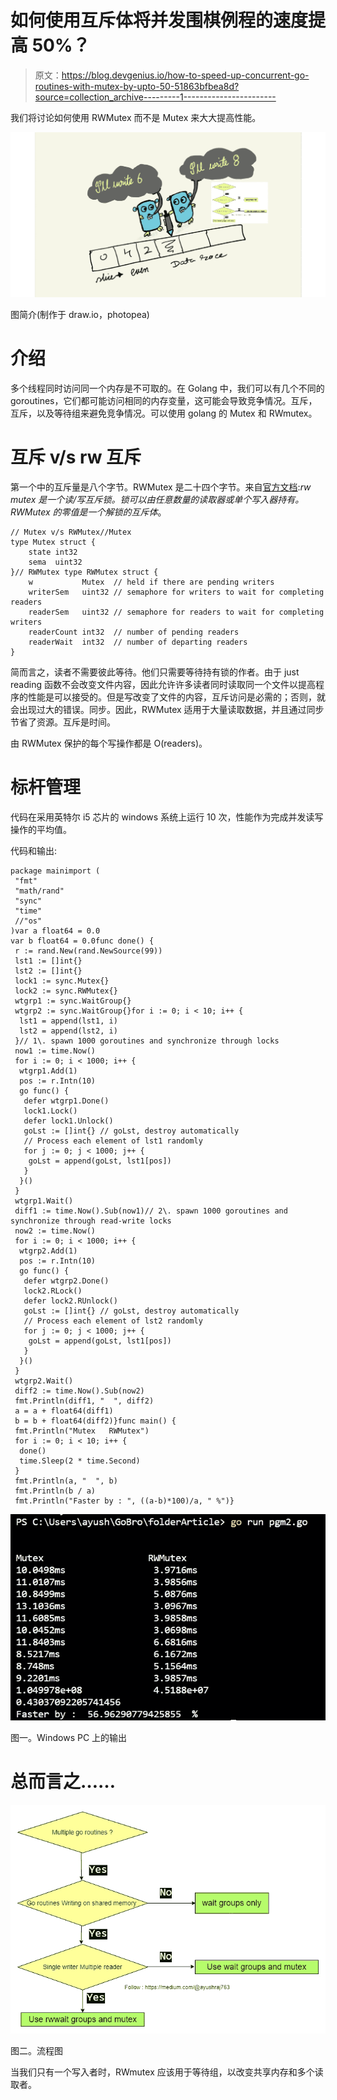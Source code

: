 # 如何使用互斥体将并发围棋例程的速度提高 50%？

> 原文：<https://blog.devgenius.io/how-to-speed-up-concurrent-go-routines-with-mutex-by-upto-50-51863bfbea8d?source=collection_archive---------1----------------------->

我们将讨论如何使用 RWMutex 而不是 Mutex 来大大提高性能。

![](img/3b8c9bcf2edba916b28a4da6cb5c8be1.png)

图简介(制作于 draw.io，photopea)

# 介绍

多个线程同时访问同一个内存是不可取的。在 Golang 中，我们可以有几个不同的 goroutines，它们都可能访问相同的内存变量，这可能会导致竞争情况。互斥，互斥，以及等待组来避免竞争情况。可以使用 golang 的 Mutex 和 RWmutex。

# 互斥 v/s rw 互斥

第一个中的互斥量是八个字节。RWMutex 是二十四个字节。来自[官方文档](https://pkg.go.dev/sync#RWMutex):*rw mutex 是一个读/写互斥锁。锁可以由任意数量的读取器或单个写入器持有。RWMutex 的零值是一个解锁的互斥体*。

```
// Mutex v/s RWMutex//Mutex
type Mutex struct {
    state int32
    sema  uint32
}// RWMutex type RWMutex struct {
    w           Mutex  // held if there are pending writers
    writerSem   uint32 // semaphore for writers to wait for completing readers
    readerSem   uint32 // semaphore for readers to wait for completing writers
    readerCount int32  // number of pending readers
    readerWait  int32  // number of departing readers
}
```

简而言之，读者不需要彼此等待。他们只需要等待持有锁的作者。由于 just reading 函数不会改变文件内容，因此允许许多读者同时读取同一个文件以提高程序的性能是可以接受的。但是写改变了文件的内容，互斥访问是必需的；否则，就会出现过大的错误。同步。因此，RWMutex 适用于大量读取数据，并且通过同步节省了资源。互斥是时间。

由 RWMutex 保护的每个写操作都是 O(readers)。

# 标杆管理

代码在采用英特尔 i5 芯片的 windows 系统上运行 10 次，性能作为完成并发读写操作的平均值。

代码和输出:

```
package mainimport (
 "fmt"
 "math/rand"
 "sync"
 "time"
 //"os"
)var a float64 = 0.0
var b float64 = 0.0func done() {
 r := rand.New(rand.NewSource(99))
 lst1 := []int{}
 lst2 := []int{}
 lock1 := sync.Mutex{}
 lock2 := sync.RWMutex{}
 wtgrp1 := sync.WaitGroup{}
 wtgrp2 := sync.WaitGroup{}for i := 0; i < 10; i++ {
  lst1 = append(lst1, i)
  lst2 = append(lst2, i)
 }// 1\. spawn 1000 goroutines and synchronize through locks
 now1 := time.Now()
 for i := 0; i < 1000; i++ {
  wtgrp1.Add(1)
  pos := r.Intn(10)
  go func() {
   defer wtgrp1.Done()
   lock1.Lock()
   defer lock1.Unlock()
   goLst := []int{} // goLst, destroy automatically
   // Process each element of lst1 randomly
   for j := 0; j < 1000; j++ {
    goLst = append(goLst, lst1[pos])
   }
  }()
 }
 wtgrp1.Wait()
 diff1 := time.Now().Sub(now1)// 2\. spawn 1000 goroutines and synchronize through read-write locks
 now2 := time.Now()
 for i := 0; i < 1000; i++ {
  wtgrp2.Add(1)
  pos := r.Intn(10)
  go func() {
   defer wtgrp2.Done()
   lock2.RLock()
   defer lock2.RUnlock()
   goLst := []int{} // goLst, destroy automatically
   // Process each element of lst2 randomly
   for j := 0; j < 1000; j++ {
    goLst = append(goLst, lst1[pos])
   }
  }()
 }
 wtgrp2.Wait()
 diff2 := time.Now().Sub(now2)
 fmt.Println(diff1, "  ", diff2)
 a = a + float64(diff1)
 b = b + float64(diff2)}func main() {
 fmt.Println("Mutex   RWMutex")
 for i := 0; i < 10; i++ {
  done()
  time.Sleep(2 * time.Second)
 }
 fmt.Println(a, "  ", b)
 fmt.Println(b / a)
 fmt.Println("Faster by : ", ((a-b)*100)/a, " %")}
```

![](img/5fd0a1bf9c4925b1d20c976db34c17da.png)

图一。Windows PC 上的输出

# **总而言之……**

![](img/0c8a1b6c375547a2bcd7a653f3e7d702.png)

图二。流程图

当我们只有一个写入者时，RWmutex 应该用于等待组，以改变共享内存和多个读取者。